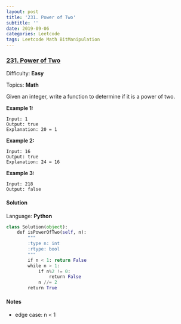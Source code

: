 ```yaml
---
layout: post
title: '231. Power of Two'
subtitle: ''
date: 2019-09-06
categories: Leetcode
tags: Leetcode Math BitManipulation
---
```

### [231\. Power of Two](https://leetcode.com/problems/power-of-two/)

Difficulty: **Easy**

Topics: **Math**


Given an integer, write a function to determine if it is a power of two.

**Example 1:**

```
Input: 1
Output: true 
Explanation: 20 = 1
```

**Example 2:**

```
Input: 16
Output: true
Explanation: 24 = 16
```

**Example 3:**

```
Input: 218
Output: false
```


#### Solution

Language: **Python**

```python
class Solution(object):
    def isPowerOfTwo(self, n):
        """
        :type n: int
        :rtype: bool
        """
        if n < 1: return False
        while n > 1:
            if n%2 != 0:
                return False
            n //= 2
        return True
```

#### Notes
- edge case: n < 1